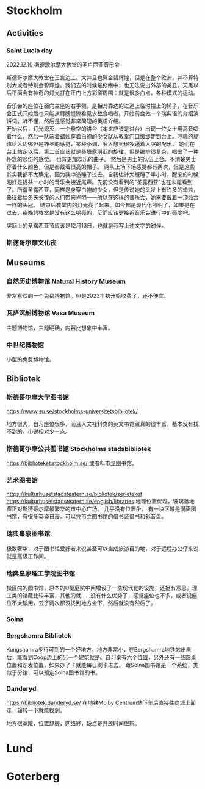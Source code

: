 # Stockholm

## Activities

### Saint Lucia day
2022.12.10 斯德歌尔摩大教堂的圣卢西亚音乐会

斯德哥尔摩大教堂在王宫边上。大并且也算金碧辉煌，但是在整个欧洲，并不算特别大或者特别金碧辉煌。我们去的时候是修缮中，也无法说出外部的美丑。天黑以后正面会有神奇的灯光打在正门上方彩窗周围：就是很多白点，各种模式的运动。

音乐会的座位在面向主座的右手侧，是相对靠边的过道上临时摆上的椅子，在音乐会正式开始后也只能从肩膀缝隙看见少数合唱者。开始前会做一个瑞典语的介绍演讲词，听不懂，然后是感觉非常简短的英语介绍。  
开始以后，灯光熄灭，一个悬空的讲台（本来应该是讲台）出现一位女士用高音唱着什么，然后一队端着蜡烛穿着白袍的少女就从教堂门口缓缓走到台上。哼唱的旋律给人忧郁但是神圣的感觉，某种小调，令人想到很多逼着人哭的配乐。
她们在台上站定以后，第二首应该就是桑塔露琪亚的旋律，但是编排很复杂。唱出了一种怀念的悲伤的感觉。
也有更加欢乐的曲子。
然后是男士的队伍上台。不清楚男士穿着什么颜色，但是都戴着很高的帽子。
两队上场下场感觉都有两次，但是这些其实我都不太确定，因为我中途睡了过去。自我估计大概睡了半小时，醒来的时候刚好是拢共一小时的音乐会接近尾声。先前没有看到的“圣露西亚”也在末尾看到了。所谓圣露西亚，同样是身穿白袍的少女，但是传说她的头发上有许多的蜡烛，象征着给冬天长夜的人们带来光明——所以在这样的音乐会，她需要戴着一顶烛台一样的头冠。
结束后教堂内的灯光亮了起来。如今都是现代化照明了，如果是在过去，夜晚的教堂是没有这么明亮的，反而应该更接近音乐会进行中的亮度吧。

实际上的圣露西亚节应该是12月13日，也就是我写上述文字的时候。

### 斯德哥尔摩文化夜



## Museums

### 自然历史博物馆 Natural History Museum
非常喜欢的一个免费博物馆。但是2023年初开始收费了，还不便宜。

### 瓦萨沉船博物馆 Vasa Museum
主题博物馆，主题明确，内容比想象中丰富。


### 中世纪博物馆
小型的免费博物馆。

### 


## Bibliotek

### 斯德哥尔摩大学图书馆
https://www.su.se/stockholms-universitetsbibliotek/

地方很大，自习座位很多，而且人文社科类的英文书馆藏真的很丰富，基本没有找不到的。小说相对少一点。

### 斯德哥尔摩公共图书馆 Stockholms stadsbibliotek
https://biblioteket.stockholm.se/
或者叫市立图书馆。


### 艺术图书馆
https://kulturhusetstadsteatern.se/bibliotek/serieteket
https://kulturhusetstadsteatern.se/english/libraries
地理位置优越，玻璃落地窗正对斯德哥尔摩最繁华的市中心广场。
几乎没有位置坐。
有一块区域是漫画图书馆，有很多英译日漫。可以凭市立图书馆的借书证借书和影音盘。


### 瑞典皇家图书馆
极致奢华，对于图书馆爱好者来说甚至可以当成旅游目的地，对于远程办公仔来说就是高级工作间。


### 瑞典皇家理工学院图书馆
校区内的图书馆，原本的U型庭院中间增设了一些现代化的设施，还挺有意思。理工类的馆藏比较丰富，其他的就……没有什么优势了，感觉座位也不多，或者说座位不太够用，去了两次都没找到地方坐下，然后就没有然后了。



### Solna


### Bergshamra Bibliotek
Kungshamra步行可到的一个好地方。地方非常小，在Bergshamra地铁站出来后，能看到Coop边上的另一个建筑就是。自习桌有六个位置，另外还有一些圆桌位置和沙发位置，如果办了卡就能每日刷卡进去。
跟Solna图书馆是一个系统，类似于分馆，可以预定Solna图书馆的书。


### Danderyd
https://bibliotek.danderyd.se/
在地铁Molby Centrum站下车后直接往商城上面走，辗转一下就能找到。

地方很宽敞，位置舒服，网络好，缺点是开放时间很短。



# Lund


# Goterberg